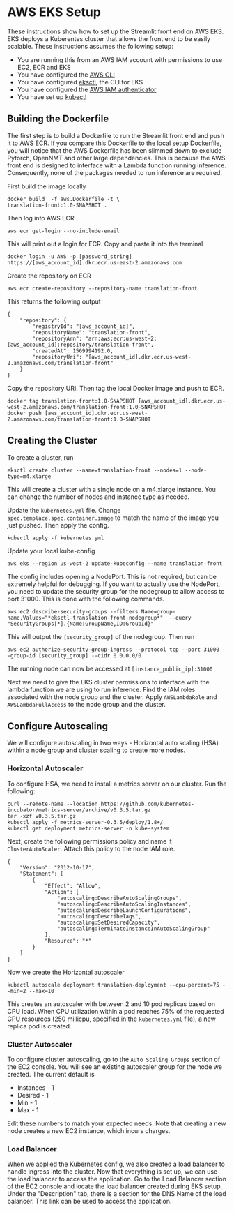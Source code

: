 # AWS EKS Setup

These instructions show how to set up the Streamlit front end on AWS EKS. EKS deploys a Kuberentes cluster that allows the front end to be easily scalable. These instructions assumes the following setup:
 * You are running this from an AWS IAM account with permissions to use EC2, ECR and EKS
 * You have configured the [AWS CLI](https://aws.amazon.com/cli/)
 * You have configured [eksctl](https://eksctl.io/), the CLI for EKS
 * You have configured the [AWS IAM authenticator](https://docs.aws.amazon.com/eks/latest/userguide/install-aws-iam-authenticator.html)
 * You have set up [kubectl](https://kubernetes.io/docs/tasks/tools/install-kubectl/)

## Building the Dockerfile

The first step is to build a Dockerfile to run the Streamlit front end and push it to AWS ECR. If you compare this Dockerfile to the local setup Dockerfile, you will notice that the AWS Dockerfile has been slimmed down to exclude Pytorch, OpenNMT and other large dependencies. This is because the AWS front end is designed to interface with a Lambda function running inference. Consequently, none of the packages needed to run inference are required.

First build the image locally

    docker build  -f aws.Dockerfile -t \
    translation-front:1.0-SNAPSHOT .

Then log into AWS ECR

    aws ecr get-login --no-include-email

This will print out a login for ECR. Copy and paste it into the terminal

    docker login -u AWS -p [password_string] https://[aws_account_id].dkr.ecr.us-east-2.amazonaws.com

Create the repository on ECR

    aws ecr create-repository --repository-name translation-front

This returns the following output

```
{
    "repository": {
        "registryId": "[aws_account_id]",
        "repositoryName": "translation-front",
        "repositoryArn": "arn:aws:ecr:us-west-2:[aws_account_id]:repository/translation-front",
        "createdAt": 1569994192.0,
        "repositoryUri": "[aws_account_id].dkr.ecr.us-west-2.amazonaws.com/translation-front"
    }
}
```
Copy the repository URI. Then tag the local Docker image and push to ECR.

    docker tag translation-front:1.0-SNAPSHOT [aws_account_id].dkr.ecr.us-west-2.amazonaws.com/translation-front:1.0-SNAPSHOT
    docker push [aws_account_id].dkr.ecr.us-west-2.amazonaws.com/translation-front:1.0-SNAPSHOT

## Creating the Cluster

To create a cluster, run 

    eksctl create cluster --name=translation-front --nodes=1 --node-type=m4.xlarge

This will create a cluster with a single node on a m4.xlarge instance. You can change the number of nodes and instance type as needed.

Update the `kubernetes.yml` file. Change `spec.templace.spec.container.image` to match the name of the image you just pushed. Then apply the config.

    kubectl apply -f kubernetes.yml

Update your local kube-config

    aws eks --region us-west-2 update-kubeconfig --name translation-front

The config includes opening a NodePort. This is not required, but can be extremely helpful for debugging. If you want to actually use the NodePort, you need to update the security group for the nodegroup to allow access to port 31000. This is done with the following commands.

    aws ec2 describe-security-groups --filters Name=group-name,Values="*eksctl-translation-front-nodegroup*"  --query "SecurityGroups[*].{Name:GroupName,ID:GroupId}"

This will output the `[security_group]` of the nodegroup. Then run

    aws ec2 authorize-security-group-ingress --protocol tcp --port 31000 --group-id [security_group] --cidr 0.0.0.0/0

The running node can now be accessed at `[instance_public_ip]:31000`

Next we need to give the EKS cluster permissions to interface with the lambda function we are using to run inference. Find the IAM roles associated with the node group and the cluster. Apply `AWSLambdaRole` and `AWSLambdaFullAccess` to the node group and the cluster.

## Configure Autoscaling

We will configure autoscaling in two ways - Horizontal auto scaling (HSA) within a node group and cluster scaling to create more nodes.


### Horizontal Autoscaler

To configure HSA, we need to install a metrics server on our cluster. Run the following:

    curl --remote-name --location https://github.com/kubernetes-incubator/metrics-server/archive/v0.3.5.tar.gz
    tar -xzf v0.3.5.tar.gz
    kubectl apply -f metrics-server-0.3.5/deploy/1.8+/
    kubectl get deployment metrics-server -n kube-system

Next, create the following permissions policy and name it `ClusterAutoScaler`. Attach this policy to the node IAM role.

    {
        "Version": "2012-10-17",
        "Statement": [
            {
                "Effect": "Allow",
                "Action": [
                    "autoscaling:DescribeAutoScalingGroups",
                    "autoscaling:DescribeAutoScalingInstances",
                    "autoscaling:DescribeLaunchConfigurations",
                    "autoscaling:DescribeTags",
                    "autoscaling:SetDesiredCapacity",
                    "autoscaling:TerminateInstanceInAutoScalingGroup"
                ],
                "Resource": "*"
            }
        ]
    }

Now we create the Horizontal autoscaler

    kubectl autoscale deployment translation-deployment --cpu-percent=75 --min=2 --max=10

This creates an autoscaler with between 2 and 10 pod replicas based on CPU load. When CPU utilization within a pod reaches 75% of the requested CPU resources (250 millicpu, specified in the `kubernetes.yml` file), a new replica pod is created.

### Cluster Autoscaler

To configure cluster autoscaling, go to the `Auto Scaling Groups` section of the EC2 console. You will see an existing autoscaler group for the node we created. The current default is 
 * Instances - 1
 * Desired - 1
 * Min - 1
 * Max - 1

Edit these numbers to match your expected needs. Note that creating a new node creates a new EC2 instance, which incurs charges.

### Load Balancer

When we applied the Kubernetes config, we also created a load balancer to handle ingress into the cluster. Now that everything is set up, we can use the load balancer to access the application. Go to the Load Balancer section of the EC2 console and locate the load balancer created during EKS setup. Under the "Description" tab, there is a section for the DNS Name of the load balancer. This link can be used to access the application.